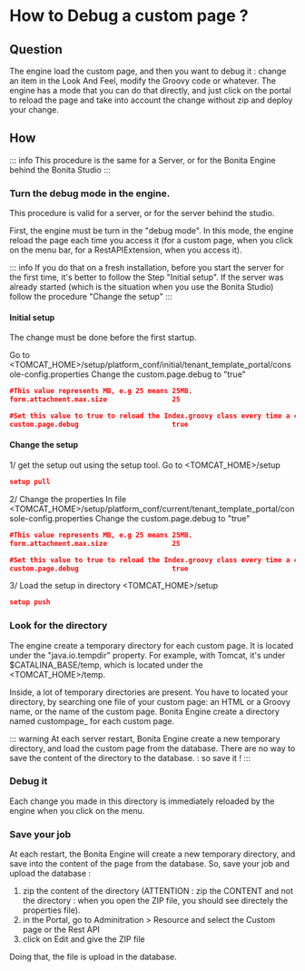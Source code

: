 # How to Debug a custom page ? 

<h2></h2>

##  Question

The engine load the custom page, and then you want to debug it : change an item in the Look And Feel, modify the Groovy code or whatever. The engine has a mode that you can do that directly, and just click on the portal to reload the page and take into account the change without zip and deploy your change.
   

## How
::: info
This procedure is the same for a Server, or for the Bonita Engine behind the Bonita Studio
:::

### Turn the debug mode in the engine.
This procedure is valid for a server, or for the server behind the studio.

First, the engine must be turn in the "debug mode". In this mode, the engine reload the page each time you access it (for a custom page, when you click on the menu bar, for a RestAPIExtension, when you access it).

::: info
If you do that on a fresh installation, before you start the server for the first time, it's better to follow the Step "Initial setup". If the server was already started (which is the situation when you use the Bonita Studio) follow the procedure "Change the setup"
:::

#### Initial setup
The change must be done before the first startup.

Go to <TOMCAT_HOME>/setup/platform_conf/initial/tenant_template_portal/console-config.properties
Change the custom.page.debug to "true"

```json
#This value represents MB, e.g 25 means 25MB.
form.attachment.max.size                25

#Set this value to true to reload the Index.groovy class every time a custom page is displayed
custom.page.debug                       true
```

 
#### Change the setup
 

1/ get the setup out using the setup tool.
Go to <TOMCAT_HOME>/setup 

```json
setup pull
```


2/ Change the properties
    In file <TOMCAT_HOME>/setup/platform_conf/current/tenant_template_portal/console-config.properties
Change the custom.page.debug to "true"
 
```json
#This value represents MB, e.g 25 means 25MB.
form.attachment.max.size                25

#Set this value to true to reload the Index.groovy class every time a custom page is displayed
custom.page.debug                       true
```

3/ Load the setup
in directory <TOMCAT_HOME>/setup
```json
setup push
```

### Look for the directory
The engine create a temporary directory for each custom page. It is located under the "java.io.tempdir" property. For example, with Tomcat, it's under $CATALINA_BASE/temp, which is located under the <TOMCAT_HOME>/temp.

Inside, a lot of temporary directories are present. You have to located your directory, by searching one file of your custom page: an HTML or a Groovy name, or the name of the custom page. 
Bonita Engine create a directory named custompage_<your name> for each custom page.

::: warning
At each server restart, Bonita Engine create a new temporary directory, and load the custom page from the database. There are no way to save the content of the directory to the database. : so save it !
:::

### Debug it
Each change you made in this directory is immediately reloaded by the engine when you click on the menu.

### Save your job
At each restart, the Bonita Engine will create a new temporary directory, and save into the content of the page from the database. So, save your job and upload the database : 
1. zip the content of the directory (ATTENTION : zip the CONTENT and not the directory : when you open the ZIP file, you should see directely the properties file).
2. in the Portal, go to Adminitration > Resource and select the Custom page or the Rest API
3. click on Edit and give the ZIP file

Doing that, the file is upload in the database. 


